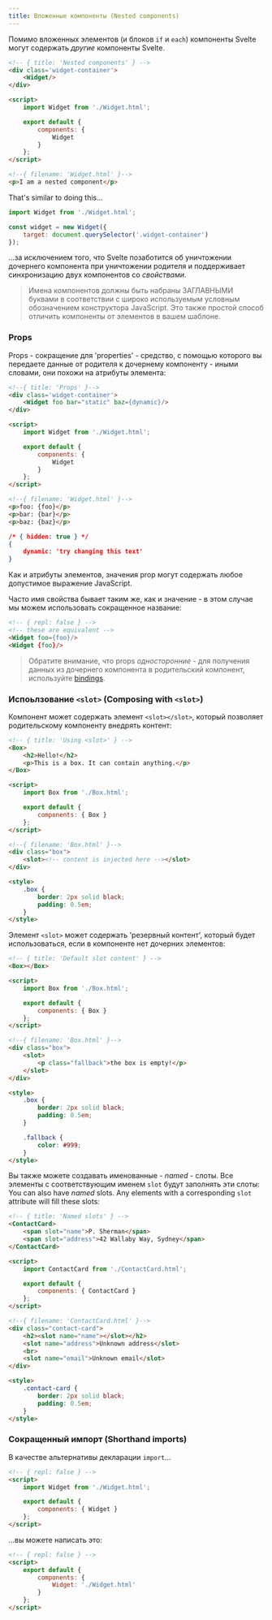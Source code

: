 ```yaml
---
title: Вложенные компоненты (Nested components)
---
```


Помимо вложенных элементов (и блоков `if` и `each`) компоненты Svelte могут содержать *другие* компоненты Svelte.
<!-- As well as containing elements (and `if` blocks and `each` blocks), Svelte components can contain *other* Svelte components. -->

```html
<!-- { title: 'Nested components' } -->
<div class='widget-container'>
	<Widget/>
</div>

<script>
	import Widget from './Widget.html';

	export default {
		components: {
			Widget
		}
	};
</script>
```

```html
<!--{ filename: 'Widget.html' }-->
<p>I am a nested component</p>
```

That's similar to doing this...

```js
import Widget from './Widget.html';

const widget = new Widget({
	target: document.querySelector('.widget-container')
});
```

...за исключением того, что Svelte позаботится об уничтожении дочернего компонента при уничтожении родителя и поддерживает синхронизацию двух компонентов со *свойствами*.
<!-- ...except that Svelte takes care of destroying the child component when the parent is destroyed, and keeps the two components in sync with *props*. -->

> Имена компонентов должны быть набраны ЗАГЛАВНЫМИ буквами в соответствии с широко используемым условным обозначением конструктора JavaScript. Это также простой способ отличить компоненты от элементов в вашем шаблоне.
<!-- Component names must be capitalised, following the widely-used JavaScript convention of capitalising constructor names. It's also an easy way to distinguish components from elements in your template. -->


### Props

Props - сокращение для 'properties' - средство, с помощью которого вы передаете данные от родителя к дочернему компоненту - иными словами, они похожи на атрибуты элемента:
<!-- Props, short for 'properties', are the means by which you pass data down from a parent to a child component — in other words, they're just like attributes on an element: -->

```html
<!--{ title: 'Props' }-->
<div class='widget-container'>
	<Widget foo bar="static" baz={dynamic}/>
</div>

<script>
	import Widget from './Widget.html';

	export default {
		components: {
			Widget
		}
	};
</script>
```

```html
<!--{ filename: 'Widget.html' }-->
<p>foo: {foo}</p>
<p>bar: {bar}</p>
<p>baz: {baz}</p>
```

```json
/* { hidden: true } */
{
	dynamic: 'try changing this text'
}
```

Как и атрибуты элементов, значения prop могут содержать любое допустимое выражение JavaScript.
<!-- As with element attributes, prop values can contain any valid JavaScript expression. -->

Часто имя свойства бывает таким же, как и значение - в этом случае мы можем использовать сокращенное название:
<!-- Often, the name of the property will be the same as the value, in which case we can use a shorthand: -->

```html
<!-- { repl: false } -->
<!-- these are equivalent -->
<Widget foo={foo}/>
<Widget {foo}/>
```

> Обратите внимание, что props *односторонние* - для получения данных из дочернего компонента в родительский компонент, используйте [bindings](guide#bindings).
<!-- Note that props are *one-way* — to get data from a child component into a parent component, use [bindings](guide#bindings). -->


### Испоьлзование `<slot>` (Composing with `<slot>`)

Компонент может содержать элемент `<slot></slot>`, который позволяет родительскому компоненту внедрять контент:
<!-- A component can contain a `<slot></slot>` element, which allows the parent component to inject content: -->

```html
<!-- { title: 'Using <slot>' } -->
<Box>
	<h2>Hello!</h2>
	<p>This is a box. It can contain anything.</p>
</Box>

<script>
	import Box from './Box.html';

	export default {
		components: { Box }
	};
</script>
```

```html
<!--{ filename: 'Box.html' }-->
<div class="box">
	<slot><!-- content is injected here --></slot>
</div>

<style>
	.box {
		border: 2px solid black;
		padding: 0.5em;
	}
</style>
```

Элемент `<slot>` может содержать 'резервный контент', который будет использоваться, если в компоненте нет дочерних элементов:
<!-- The `<slot>` element can contain 'fallback content', which will be used if no children are provided for the component: -->

```html
<!-- { title: 'Default slot content' } -->
<Box></Box>

<script>
	import Box from './Box.html';

	export default {
		components: { Box }
	};
</script>
```

```html
<!--{ filename: 'Box.html' }-->
<div class="box">
	<slot>
		<p class="fallback">the box is empty!</p>
	</slot>
</div>

<style>
	.box {
		border: 2px solid black;
		padding: 0.5em;
	}

	.fallback {
		color: #999;
	}
</style>
```

Вы также можете создавать именованные - *named* - слоты. Все элементы с соответствующим именем `slot` будут заполнять эти слоты:
You can also have *named* slots. Any elements with a corresponding `slot` attribute will fill these slots:

```html
<!-- { title: 'Named slots' } -->
<ContactCard>
	<span slot="name">P. Sherman</span>
	<span slot="address">42 Wallaby Way, Sydney</span>
</ContactCard>

<script>
	import ContactCard from './ContactCard.html';

	export default {
		components: { ContactCard }
	};
</script>
```

```html
<!--{ filename: 'ContactCard.html' }-->
<div class="contact-card">
	<h2><slot name="name"></slot></h2>
	<slot name="address">Unknown address</slot>
	<br>
	<slot name="email">Unknown email</slot>
</div>

<style>
	.contact-card {
		border: 2px solid black;
		padding: 0.5em;
	}
</style>
```


### Сокращенный импорт (Shorthand imports)

В качестве альтернативы декларации `import`...
<!-- As an alternative to using an `import` declaration... -->

```html
<!-- { repl: false } -->
<script>
	import Widget from './Widget.html';

	export default {
		components: { Widget }
	};
</script>
```

...вы можете написать это:
<!-- ...you can write this: -->

```html
<!-- { repl: false } -->
<script>
	export default {
		components: {
			Widget: './Widget.html'
		}
	};
</script>
```